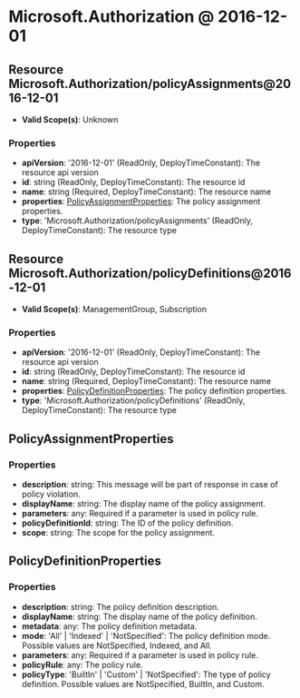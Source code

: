# Microsoft.Authorization @ 2016-12-01

## Resource Microsoft.Authorization/policyAssignments@2016-12-01
* **Valid Scope(s)**: Unknown
### Properties
* **apiVersion**: '2016-12-01' (ReadOnly, DeployTimeConstant): The resource api version
* **id**: string (ReadOnly, DeployTimeConstant): The resource id
* **name**: string (Required, DeployTimeConstant): The resource name
* **properties**: [PolicyAssignmentProperties](#policyassignmentproperties): The policy assignment properties.
* **type**: 'Microsoft.Authorization/policyAssignments' (ReadOnly, DeployTimeConstant): The resource type

## Resource Microsoft.Authorization/policyDefinitions@2016-12-01
* **Valid Scope(s)**: ManagementGroup, Subscription
### Properties
* **apiVersion**: '2016-12-01' (ReadOnly, DeployTimeConstant): The resource api version
* **id**: string (ReadOnly, DeployTimeConstant): The resource id
* **name**: string (Required, DeployTimeConstant): The resource name
* **properties**: [PolicyDefinitionProperties](#policydefinitionproperties): The policy definition properties.
* **type**: 'Microsoft.Authorization/policyDefinitions' (ReadOnly, DeployTimeConstant): The resource type

## PolicyAssignmentProperties
### Properties
* **description**: string: This message will be part of response in case of policy violation.
* **displayName**: string: The display name of the policy assignment.
* **parameters**: any: Required if a parameter is used in policy rule.
* **policyDefinitionId**: string: The ID of the policy definition.
* **scope**: string: The scope for the policy assignment.

## PolicyDefinitionProperties
### Properties
* **description**: string: The policy definition description.
* **displayName**: string: The display name of the policy definition.
* **metadata**: any: The policy definition metadata.
* **mode**: 'All' | 'Indexed' | 'NotSpecified': The policy definition mode. Possible values are NotSpecified, Indexed, and All.
* **parameters**: any: Required if a parameter is used in policy rule.
* **policyRule**: any: The policy rule.
* **policyType**: 'BuiltIn' | 'Custom' | 'NotSpecified': The type of policy definition. Possible values are NotSpecified, BuiltIn, and Custom.

